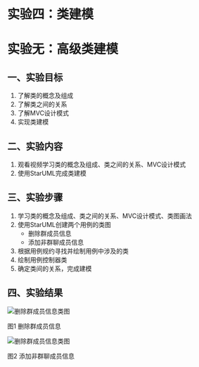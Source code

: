 # 实验四：类建模
# 实验无：高级类建模

## 一、实验目标

1. 了解类的概念及组成
2. 了解类之间的关系
3. 了解MVC设计模式
4. 实现类建模

## 二、实验内容

1. 观看视频学习类的概念及组成、类之间的关系、MVC设计模式
2. 使用StarUML完成类建模

## 三、实验步骤

1. 学习类的概念及组成、类之间的关系、MVC设计模式、类图画法
2. 使用StarUML创建两个用例的类图
   - 删除群成员信息
   - 添加非群聊成员信息
3. 根据用例规约寻找并绘制用例中涉及的类
4. 绘制用例控制器类
5. 确定类间的关系，完成建模

## 四、实验结果

![删除群成员信息类图](/Lab4_1.png)

图1 删除群成员信息

![删除群成员信息类图](/Lab4_2.png)

图2 添加非群聊成员信息

